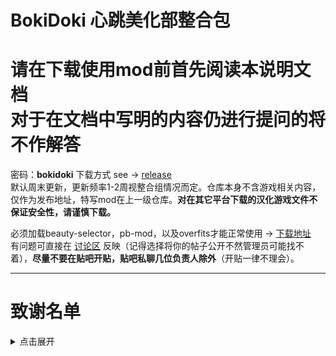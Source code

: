 # BokiDoki 心跳美化部整合包

# 请在下载使用mod前首先阅读本说明文档<br>对于在文档中写明的内容仍进行提问的将不作解答

</div>

密码：**bokidoki**
下载方式 see -> [release](https://github.com/BokiDoki-Beautification-Department/BokiDoki/releases/latest) <br>
默认周末更新，更新频率1-2周视整合组情况而定。仓库本身不含游戏相关内容，仅作为发布地址，特写mod在上一级仓库。**对在其它平台下载的汉化游戏文件不保证安全性，请谨慎下载。**

必须加载beauty-selector，pb-mod，以及overfits才能正常使用 -> [下载地址](https://github.com/BokiDoki-Beautification-Department/Meow) <br>
有问题可直接在 [讨论区](https://github.com/orgs/BokiDoki-Beautification-Department/discussions) 反映（记得选择将你的帖子公开不然管理员可能找不着），**尽量不要在贴吧开贴，贴吧私聊几位负责人除外**（开贴一律不理会）。

---
# 致谢名单
<details>
<summary>点击展开</summary>
==美化老师==<br>
手抓饼味芝士饼<br>
A.K.A.撅撅鎮最強伝説と凶暴の噴霧！<br>
棠華丁一郎<br>
Benub<br>
重生之我是芝士蛋糕<br>
迪克和小..<br>
大学门口炒饭师傅<br>
浮川<br>
《活着》<br>
古曼童<br>
故南隐<br>
廻<br>
HALULAND<br>
江崎遥假<br>
早餐师傅<br>
LaMaritza<br>
天使系童贞猎手<br>
土豆勇勇<br>
长大我去桥头卖锅盔<br>
傻逼任天堂再不改斯普拉遁你就倒闭吧<br>
pc嬷Y君<br>
早逝是我担最好的嫁妆<br>
老毕等初具人形<br>
翻斗花园二号楼1001室胡TT<br>
秽土转生<br>
重生之变成被冲上岸的水母圈圈<br>
下辈子不学医<br>
社畜吉祥物黑猫店长<br>
米歇尔凯撒<br>
尼古拉斯赵九<br>
年华总似水<br>
Nightcat<br>
热心助人夏晓梅<br>
谁都带不动的妹<br>
甜橙慕斯<br>
挽风<br>
我是鬼<br>
<br>
==整合组==<br>
复活吧，我的挚爱<br>
大家的主人<br>
星河長眠<br>
半夜出去偷吃<br>
沫雨橙风香薰<br>
小阿三の救赎之旅<br>
死扛其实很好吃<br>
我明香雪兔<br>
</details>
